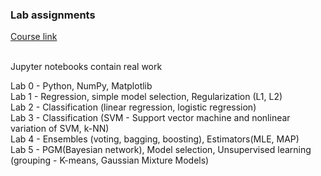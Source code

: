### Lab assignments<br/>
[Course link](https://www.fer.unizg.hr/en/course/su)<br/><br/>

Jupyter notebooks contain real work

Lab 0 - Python, NumPy, Matplotlib <br/>
Lab 1 - Regression, simple model selection, Regularization (L1, L2)<br/>
Lab 2 - Classification (linear regression, logistic regression) <br/>
Lab 3 - Classification (SVM - Support vector machine and nonlinear variation of SVM, k-NN)<br/>
Lab 4 - Ensembles (voting, bagging, boosting), Estimators(MLE, MAP) <br/>
Lab 5 - PGM(Bayesian network), Model selection, Unsupervised learning (grouping - K-means, Gaussian Mixture Models) <br/><br/>



